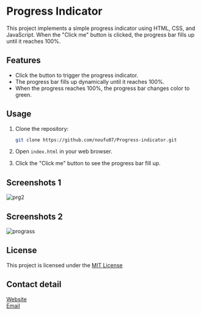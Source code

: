 # Progress Indicator

This project implements a simple progress indicator using HTML, CSS, and JavaScript. When the "Click me" button is clicked, the progress bar fills up until it reaches 100%.



## Features

- Click the button to trigger the progress indicator.
- The progress bar fills up dynamically until it reaches 100%.
- When the progress reaches 100%, the progress bar changes color to green.

## Usage

1. Clone the repository:
   ```bash
   git clone https://github.com/noufu07/Progress-indicator.git
     ```

2. Open `index.html` in your web browser.

3. Click the "Click me" button to see the progress bar fill up.


## Screenshots 1

![prg2](https://github.com/noufu07/Progress-indicator/assets/99672808/7570d9fb-2c63-49e3-bc92-bd1a5ca4b8bd)

## Screenshots 2

![prograss](https://github.com/noufu07/Progress-indicator/assets/99672808/fc759acc-47b5-4dea-822a-841214141153)


## License

This project is licensed under the [MIT License]()

## Contact detail
[Website](noufu.vercel.app)<br>
[Email](nowfanowfal07@gmail.com)

